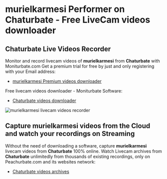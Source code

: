 # murielkarmesi Performer on Chaturbate - Free LiveCam videos downloader

## Chaturbate Live Videos Recorder

Monitor and record livecam videos of **murielkarmesi** from **Chaturbate** with Moniturbate.com
Get a premium trial for free by just and only registering with your Email address:
* [murielkarmesi Premium videos downloader](https://moniturbate.com/request-demo-licence-key.html)

Free livecam videos downloader - Moniturbate Software:
* [Chaturbate videos downloader](https://moniturbate.com/moniturbate-download-software.html)

![murielkarmesi livecam videos recorder](https://peachurnet.com/templates/moniturbate-software.png)


## Capture murielkarmesi videos from the Cloud and watch your recordings on Streaming

Without the need of downloading a software, capture **murielkarmesi** livecam videos from **Chaturbate** 100% online.
Watch Livecam archives from **Chaturbate** unlimitedly from thousands of existing recordings, only on Peachurbate.com and its websites network:
* [Chaturbate videos archives](https://peachurnet.com/)